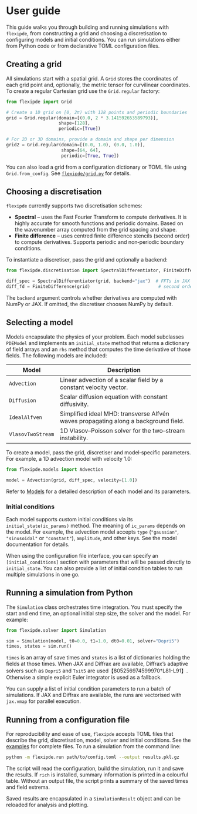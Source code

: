 # User guide

This guide walks you through building and running simulations with
`flexipde`, from constructing a grid and choosing a discretisation to
configuring models and initial conditions.  You can run simulations
either from Python code or from declarative TOML configuration files.

## Creating a grid

All simulations start with a spatial grid.  A `Grid` stores the
coordinates of each grid point and, optionally, the metric tensor for
curvilinear coordinates.  To create a regular Cartesian grid use the
`Grid.regular` factory:

```python
from flexipde import Grid

# Create a 1D grid on [0, 2π) with 128 points and periodic boundaries
grid = Grid.regular(domain=[(0.0, 2 * 3.141592653589793)],
                    shape=[128],
                    periodic=[True])

# For 2D or 3D domains, provide a domain and shape per dimension
grid2 = Grid.regular(domain=[(0.0, 1.0), (0.0, 1.0)],
                     shape=[64, 64],
                     periodic=[True, True])
```

You can also load a grid from a configuration dictionary or TOML file
using `Grid.from_config`.  See [`flexipde/grid.py`](../flexipde/grid.py)
for details.

## Choosing a discretisation

`flexipde` currently supports two discretisation schemes:

* **Spectral** – uses the Fast Fourier Transform to compute
  derivatives.  It is highly accurate for smooth functions and
  periodic domains.  Based on the wavenumber array computed from the
  grid spacing and shape.
* **Finite difference** – uses centred finite difference stencils
  (second order) to compute derivatives.  Supports periodic and
  non‑periodic boundary conditions.

To instantiate a discretiser, pass the grid and optionally a
backend:

```python
from flexipde.discretisation import SpectralDifferentiator, FiniteDifference

diff_spec = SpectralDifferentiator(grid, backend="jax")  # FFTs in JAX
diff_fd = FiniteDifference(grid)                          # second order FD
```

The `backend` argument controls whether derivatives are computed with
NumPy or JAX.  If omitted, the discretiser chooses NumPy by default.

## Selecting a model

Models encapsulate the physics of your problem.  Each model
subclasses `PDEModel` and implements an `initial_state` method that
returns a dictionary of field arrays and an `rhs` method that
computes the time derivative of those fields.  The following models
are included:

| Model            | Description                                                                  |
|------------------|------------------------------------------------------------------------------|
| `Advection`      | Linear advection of a scalar field by a constant velocity vector.            |
| `Diffusion`      | Scalar diffusion equation with constant diffusivity.                        |
| `IdealAlfven`    | Simplified ideal MHD: transverse Alfvén waves propagating along a background field. |
| `VlasovTwoStream`| 1D Vlasov–Poisson solver for the two–stream instability.                     |

To create a model, pass the grid, discretiser and model‑specific
parameters.  For example, a 1D advection model with velocity 1.0:

```python
from flexipde.models import Advection

model = Advection(grid, diff_spec, velocity=[1.0])
```

Refer to [Models](models.md) for a detailed description of each model
and its parameters.

### Initial conditions

Each model supports custom initial conditions via its
`initial_state(ic_params)` method.  The meaning of `ic_params`
depends on the model.  For example, the advection model accepts
``type`` (``"gaussian"``, ``"sinusoidal"`` or ``"constant"``), ``amplitude``,
and other keys.  See the model documentation for details.

When using the configuration file interface, you can specify an
``[initial_conditions]`` section with parameters that will be passed
directly to `initial_state`.  You can also provide a list of initial
condition tables to run multiple simulations in one go.

## Running a simulation from Python

The `Simulation` class orchestrates time integration.  You must
specify the start and end time, an optional initial step size, the
solver and the model.  For example:

```python
from flexipde.solver import Simulation

sim = Simulation(model, t0=0.0, t1=1.0, dt0=0.01, solver="Dopri5")
times, states = sim.run()
```

`times` is an array of save times and `states` is a list of
dictionaries holding the fields at those times.  When JAX and
Diffrax are available, Diffrax’s adaptive solvers such as
`Dopri5` and `Tsit5` are used【805256974599970†L81-L91】.  Otherwise a simple
explicit Euler integrator is used as a fallback.

You can supply a list of initial condition parameters to run a batch
of simulations.  If JAX and Diffrax are available, the runs are
vectorised with `jax.vmap` for parallel execution.

## Running from a configuration file

For reproducibility and ease of use, `flexipde` accepts TOML files
that describe the grid, discretisation, model, solver and initial
conditions.  See the [examples](examples.md) for complete files.  To
run a simulation from the command line:

```bash
python -m flexipde.run path/to/config.toml --output results.pkl.gz
```

The script will read the configuration, build the simulation, run it
and save the results.  If `rich` is installed, summary information is
printed in a colourful table.  Without an output file, the script
prints a summary of the saved times and field extrema.

Saved results are encapsulated in a `SimulationResult` object and can
be reloaded for analysis and plotting.